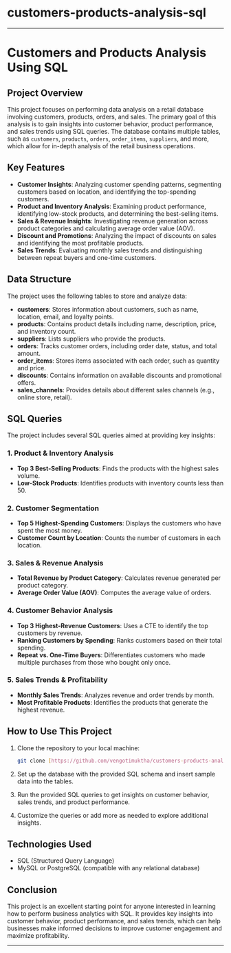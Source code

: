 # customers-products-analysis-sql

---

# Customers and Products Analysis Using SQL

## Project Overview
This project focuses on performing data analysis on a retail database involving customers, products, orders, and sales. The primary goal of this analysis is to gain insights into customer behavior, product performance, and sales trends using SQL queries. The database contains multiple tables, such as `customers`, `products`, `orders`, `order_items`, `suppliers`, and more, which allow for in-depth analysis of the retail business operations.

## Key Features
- **Customer Insights**: Analyzing customer spending patterns, segmenting customers based on location, and identifying the top-spending customers.
- **Product and Inventory Analysis**: Examining product performance, identifying low-stock products, and determining the best-selling items.
- **Sales & Revenue Insights**: Investigating revenue generation across product categories and calculating average order value (AOV).
- **Discount and Promotions**: Analyzing the impact of discounts on sales and identifying the most profitable products.
- **Sales Trends**: Evaluating monthly sales trends and distinguishing between repeat buyers and one-time customers.

## Data Structure
The project uses the following tables to store and analyze data:

- **customers**: Stores information about customers, such as name, location, email, and loyalty points.
- **products**: Contains product details including name, description, price, and inventory count.
- **suppliers**: Lists suppliers who provide the products.
- **orders**: Tracks customer orders, including order date, status, and total amount.
- **order_items**: Stores items associated with each order, such as quantity and price.
- **discounts**: Contains information on available discounts and promotional offers.
- **sales_channels**: Provides details about different sales channels (e.g., online store, retail).

## SQL Queries
The project includes several SQL queries aimed at providing key insights:

### 1. Product & Inventory Analysis
- **Top 3 Best-Selling Products**: Finds the products with the highest sales volume.
- **Low-Stock Products**: Identifies products with inventory counts less than 50.
  
### 2. Customer Segmentation
- **Top 5 Highest-Spending Customers**: Displays the customers who have spent the most money.
- **Customer Count by Location**: Counts the number of customers in each location.
  
### 3. Sales & Revenue Analysis
- **Total Revenue by Product Category**: Calculates revenue generated per product category.
- **Average Order Value (AOV)**: Computes the average value of orders.
  
### 4. Customer Behavior Analysis
- **Top 3 Highest-Revenue Customers**: Uses a CTE to identify the top customers by revenue.
- **Ranking Customers by Spending**: Ranks customers based on their total spending.
- **Repeat vs. One-Time Buyers**: Differentiates customers who made multiple purchases from those who bought only once.
  
### 5. Sales Trends & Profitability
- **Monthly Sales Trends**: Analyzes revenue and order trends by month.
- **Most Profitable Products**: Identifies the products that generate the highest revenue.

## How to Use This Project
1. Clone the repository to your local machine:
   ```bash
   git clone [https://github.com/vengotimuktha/customers-products-analysis-sql.git]
   ```

2. Set up the database with the provided SQL schema and insert sample data into the tables.

3. Run the provided SQL queries to get insights on customer behavior, sales trends, and product performance.

4. Customize the queries or add more as needed to explore additional insights.

## Technologies Used
- SQL (Structured Query Language)
- MySQL or PostgreSQL (compatible with any relational database)

## Conclusion
This project is an excellent starting point for anyone interested in learning how to perform business analytics with SQL. It provides key insights into customer behavior, product performance, and sales trends, which can help businesses make informed decisions to improve customer engagement and maximize profitability.

---

